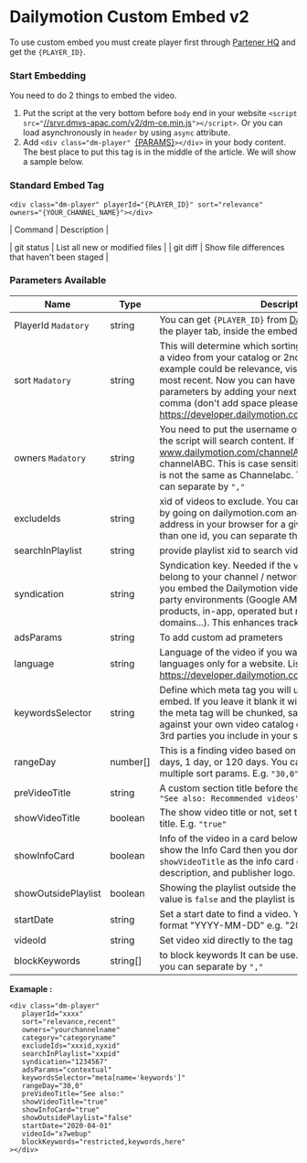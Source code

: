 # Dailymotion Custom Embed v2

To use custom embed you must create player first through [Partener HQ](https://www.dailymotion.com/dm/partner/onboarding) and get the `{PLAYER_ID}`.


### Start Embedding

You need to do 2 things to embed the video.

1. Put the script at the very bottom before `body` end in your website `<script src="`[//srvr.dmvs-apac.com/v2/dm-ce.min.js](//srvr.dmvs-apac.com/v2/dm-ce.min.js)`"></script>`. Or you can load asynchronously in `header` by using `async` attribute.
2. Add `<div class="dm-player" `[{PARAMS}](#parameters-available)`></div>` in your body content. The best place to put this tag is in the middle of the article. We will show a sample below.


### Standard Embed Tag

```
<div class="dm-player" playerId="{PLAYER_ID}" sort="relevance" owners="{YOUR_CHANNEL_NAME}"></div>
```
| Command | Description |

| git status | List all new or modified files |
| git diff | Show file differences that haven't been staged |

### Parameters Available
| Name | Type | Description |
| --- | --- | --- |
| PlayerId `Madatory` | string | You can get `{PLAYER_ID}` from [Dailymotion partner HQ](https://www.dailymotion.com/dm/partner/onboarding) in the player tab, inside the embed menu. |
| sort `Madatory` | string | This will determine which sorting method to use to retrieve a video from your catalog or 2nd parties catalog. An example could be relevance, visited in the last month or most recent. Now you can have more than 1 sorting parameters by adding your next sort param using a comma (don't add space please). List of available values: https://developer.dailymotion.com/api#video-sort-filter |
| owners `Madatory` | string | You need to put the username of the channels from which the script will search content. If your channel name URL is www.dailymotion.com/channelABC then your username is channelABC. This is case sensitive, meaning channelABC is not the same as Channelabc. To put more than 1 you can separate by `","` |
| excludeIds | string | xid of videos to exclude. You can find the xid of any video by going on dailymotion.com and looking at the URL address in your browser for a given video. To put more than one id, you can separate them by "," |
| searchInPlaylist | string | provide playlist xid to search videos within the playlist |
| syndication | string | Syndication key. Needed if the video content does not belong to your channel / network of channels AND/OR if you embed the Dailymotion video player into specific 3rd party environments (Google AMP, Facebook IA, OTT products, in-app, operated but not owned web domains...). This enhances tracking and targeting. |
| adsParams | string | To add custom ad prameters |
| language | string | Language of the video if you want to target specific languages only for a website. List of available values here: https://developer.dailymotion.com/api/partners#languages |
| keywordsSelector | string | Define which meta tag you will use for the contextual embed. If you leave it blank it will get the `<h1>` the words in the meta tag will be chunked, sanitized, and matched against your own video catalog or the video catalog of the 3rd parties you include in your script. |
| rangeDay | number[] | This is a finding video based on range day. It can be 30 days, 1 day, or 120 days. You can add it more than one for multiple sort params. E.g. `"30,0"` |
| preVideoTitle | string | A custom section title before the video player embed, i.e. `"See also: Recommended videos"` |
| showVideoTitle | boolean | The show video title or not, set true if need to show video title. E.g. `"true"`  |
| showInfoCard | boolean | Info of the video in a card below the video player. If you show the Info Card then you don't need to set `showVideoTitle` as the info card contains both video title, description, and publisher logo. |
| showOutsidePlaylist | boolean | Showing the playlist outside the player. By default, the value is `false` and the playlist is inside the video player. |
| startDate | string | Set a start date to find a video. You should follow this format "YYYY-MM-DD" e.g. "2020-04-01" |
| videoId | string | Set video xid directly to the tag |
| blockKeywords | string[] |  to block keywords It can be use. To put more than 1 word you can separate by `","` |



**Examaple :**
```
<div class="dm-player"
   playerId="xxxx"
   sort="relevance,recent"
   owners="yourchannelname"
   category="categoryname"
   excludeIds="xxxid,xyxid"
   searchInPlaylist="xxpid"
   syndication="1234567"
   adsParams="contextual"
   keywordsSelector="meta[name='keywords']"
   rangeDay="30,0"
   preVideoTitle="See also:"
   showVideoTitle="true"
   showInfoCard="true"
   showOutsidePlaylist="false"
   startDate="2020-04-01"
   videoId="x7webup"
   blockKeywords="restricted,keywords,here"
></div>
```
